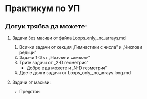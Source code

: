# Практикум по УП

## Дотук трябва да можете:

1. Задачи без масиви от файла Loops_only,_no_arrays.md
    1. Всички задачи от секция „Гимнастики с числа" и „Числови редици“
    2. Задачи 1-3 от „Низове и символи“
    3. Трите задачи от „2-D геометрия“
        - Добре е да можете и „N-D геометрия“
    4. Двете дълги задачи от Loops_only,_no_arrays.long.md

2. Задачи от масиви:
    - Предстои
